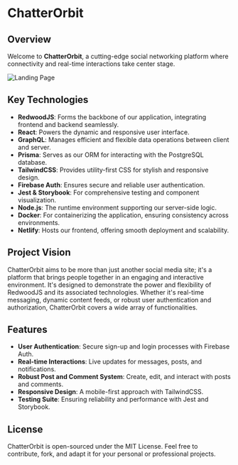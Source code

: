 # ChatterOrbit

## Overview

Welcome to **ChatterOrbit**, a cutting-edge social networking platform where connectivity and real-time interactions take center stage. 

![Landing Page](https://github.com/SamuelFanawopo/ChatterOrbit/assets/92785438/4ed5192c-9fb0-4cb9-9c41-6a80377a182d)

## Key Technologies

- **RedwoodJS**: Forms the backbone of our application, integrating frontend and backend seamlessly.
- **React**: Powers the dynamic and responsive user interface.
- **GraphQL**: Manages efficient and flexible data operations between client and server.
- **Prisma**: Serves as our ORM for interacting with the PostgreSQL database.
- **TailwindCSS**: Provides utility-first CSS for stylish and responsive design.
- **Firebase Auth**: Ensures secure and reliable user authentication.
- **Jest & Storybook**: For comprehensive testing and component visualization.
- **Node.js**: The runtime environment supporting our server-side logic.
- **Docker**: For containerizing the application, ensuring consistency across environments.
- **Netlify**: Hosts our frontend, offering smooth deployment and scalability.

## Project Vision

ChatterOrbit aims to be more than just another social media site; it's a platform that brings people together in an engaging and interactive environment. It's designed to demonstrate the power and flexibility of RedwoodJS and its associated technologies. Whether it's real-time messaging, dynamic content feeds, or robust user authentication and authorization, ChatterOrbit covers a wide array of functionalities.

## Features

- **User Authentication**: Secure sign-up and login processes with Firebase Auth.
- **Real-time Interactions**: Live updates for messages, posts, and notifications.
- **Robust Post and Comment System**: Create, edit, and interact with posts and comments.
- **Responsive Design**: A mobile-first approach with TailwindCSS.
- **Testing Suite**: Ensuring reliability and performance with Jest and Storybook.

## License

ChatterOrbit is open-sourced under the MIT License. Feel free to contribute, fork, and adapt it for your personal or professional projects.
